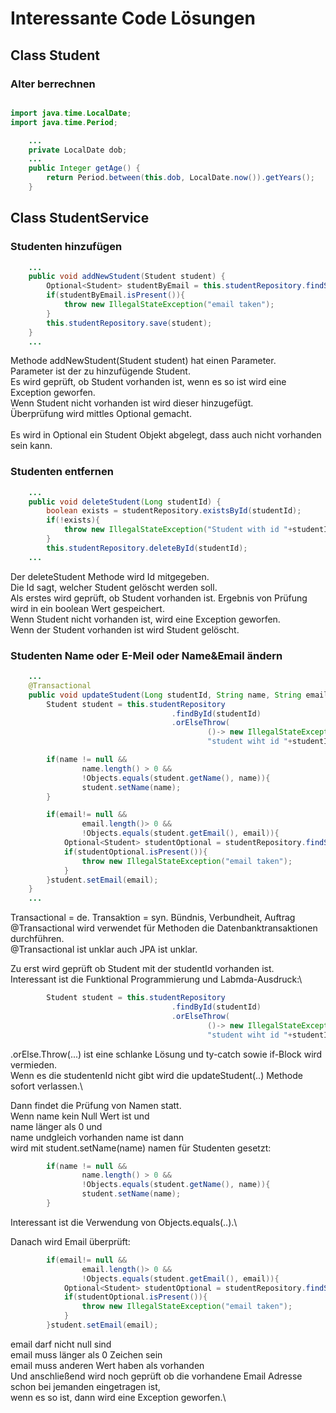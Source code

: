 # Interessante Code Lösungen

## Class Student

### Alter berrechnen
```java

import java.time.LocalDate;
import java.time.Period;

    ...
    private LocalDate dob;
    ...
    public Integer getAge() {
        return Period.between(this.dob, LocalDate.now()).getYears();
    }
```

## Class StudentService
### Studenten hinzufügen
````java
    ...
    public void addNewStudent(Student student) {
        Optional<Student> studentByEmail = this.studentRepository.findStudentByEmail(student.getEmail());
        if(studentByEmail.isPresent()){
            throw new IllegalStateException("email taken");
        }
        this.studentRepository.save(student);
    }
    ...
````
Methode addNewStudent(Student student) hat einen Parameter.\
Parameter ist der zu hinzufügende Student.\
Es wird geprüft, ob Student vorhanden ist, wenn es so ist wird eine Exception geworfen.\
Wenn Student nicht vorhanden ist wird dieser hinzugefügt.\
Überprüfung wird mittles Optional gemacht.\
\
Es wird in Optional ein Student Objekt abgelegt, dass auch nicht vorhanden sein kann.

### Studenten entfernen
```java
    ...
    public void deleteStudent(Long studentId) {
        boolean exists = studentRepository.existsById(studentId);
        if(!exists){
            throw new IllegalStateException("Student with id "+studentId+" does not Exitsts");
        }
        this.studentRepository.deleteById(studentId);
    ...
```
Der deleteStudent Methode wird Id mitgegeben.\
Die Id sagt, welcher Student gelöscht werden soll.\
Als erstes wird geprüft, ob Student vorhanden ist. 
Ergebnis von Prüfung wird in ein boolean Wert gespeichert.\
Wenn Student nicht vorhanden ist, wird eine Exception geworfen.\
Wenn der Student vorhanden ist wird Student gelöscht.

### Studenten Name oder E-Meil oder Name&Email ändern
```java
    ...
    @Transactional
    public void updateStudent(Long studentId, String name, String email) {
        Student student = this.studentRepository
                                    .findById(studentId)
                                    .orElseThrow(
                                            ()-> new IllegalStateException(
                                            "student wiht id "+studentId+" does not exists"));

        if(name != null &&
                name.length() > 0 &&
                !Objects.equals(student.getName(), name)){
                student.setName(name);
        }

        if(email!= null &&
                email.length()> 0 &&
                !Objects.equals(student.getEmail(), email)){
            Optional<Student> studentOptional = studentRepository.findStudentByEmail(email);
            if(studentOptional.isPresent()){
                throw new IllegalStateException("email taken");
            }
        }student.setEmail(email);
    }
    ...
```
Transactional = de. Transaktion = syn. Bündnis, Verbundheit, Auftrag\
@Transactional wird verwendet für Methoden die Datenbanktransaktionen durchführen.\
@Transactional ist unklar auch JPA ist unklar.

Zu erst wird geprüft ob Student mit der studentId vorhanden ist.\
Interessant ist die Funktional Programmierung und Labmda-Ausdruck:\
```java
        Student student = this.studentRepository
                                    .findById(studentId)
                                    .orElseThrow(
                                            ()-> new IllegalStateException(
                                            "student wiht id "+studentId+" does not exists"));
```
.orElse.Throw(...) ist eine schlanke Lösung und ty-catch sowie if-Block wird vermieden.\
Wenn es die studentenId nicht gibt wird die updateStudent(..) Methode sofort verlassen.\

Dann findet die Prüfung von Namen statt.\
Wenn name kein Null Wert ist und\
name länger als 0 und\
name undgleich vorhanden name ist dann\
wird mit student.setName(name) namen für Studenten gesetzt:
```java
        if(name != null &&
                name.length() > 0 &&
                !Objects.equals(student.getName(), name)){
                student.setName(name);
        }
```
Interessant ist die Verwendung von Objects.equals(..).\

Danach wird Email überprüft:
```java
        if(email!= null &&
                email.length()> 0 &&
                !Objects.equals(student.getEmail(), email)){
            Optional<Student> studentOptional = studentRepository.findStudentByEmail(email);
            if(studentOptional.isPresent()){
                throw new IllegalStateException("email taken");
            }
        }student.setEmail(email);
```
email darf nicht null sind\
email muss länger als 0 Zeichen sein\
email muss anderen Wert haben als vorhanden\
Und anschließend wird noch geprüft ob die vorhandene Email Adresse schon bei jemanden eingetragen ist,\
wenn es so ist, dann wird eine Exception geworfen.\



